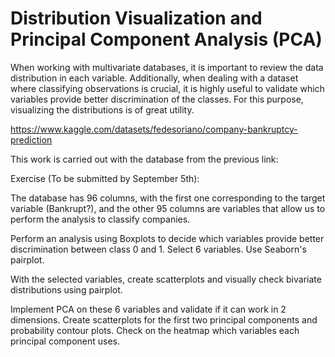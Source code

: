 # Distribution Visualization and Principal Component Analysis (PCA)

When working with multivariate databases, it is important to review the data distribution in each variable. Additionally, when dealing with a dataset where classifying observations is crucial, it is highly useful to validate which variables provide better discrimination of the classes. For this purpose, visualizing the distributions is of great utility.

https://www.kaggle.com/datasets/fedesoriano/company-bankruptcy-prediction

This work is carried out with the database from the previous link:

Exercise (To be submitted by September 5th):

The database has 96 columns, with the first one corresponding to the target variable (Bankrupt?), and the other 95 columns are variables that allow us to perform the analysis to classify companies.

Perform an analysis using Boxplots to decide which variables provide better discrimination between class 0 and 1. Select 6 variables. Use Seaborn's pairplot.

With the selected variables, create scatterplots and visually check bivariate distributions using pairplot.

Implement PCA on these 6 variables and validate if it can work in 2 dimensions. Create scatterplots for the first two principal components and probability contour plots. Check on the heatmap which variables each principal component uses.


